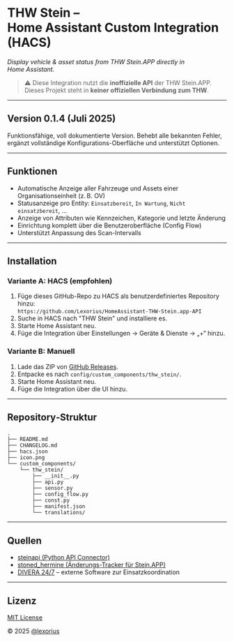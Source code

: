 # THW Stein – Home Assistant Custom Integration (HACS)

*Display vehicle & asset status from THW Stein.APP directly in Home Assistant.*

> ⚠️ Diese Integration nutzt die **inoffizielle API** der THW Stein.APP. Dieses Projekt steht in **keiner offiziellen Verbindung zum THW**.

---

## Version 0.1.4 (Juli 2025)
Funktionsfähige, voll dokumentierte Version. Behebt alle bekannten Fehler, ergänzt vollständige Konfigurations-Oberfläche und unterstützt Optionen.

---

## Funktionen
- Automatische Anzeige aller Fahrzeuge und Assets einer Organisationseinheit (z. B. OV)
- Statusanzeige pro Entity: `Einsatzbereit`, `In Wartung`, `Nicht einsatzbereit`, ...
- Anzeige von Attributen wie Kennzeichen, Kategorie und letzte Änderung
- Einrichtung komplett über die Benutzeroberfläche (Config Flow)
- Unterstützt Anpassung des Scan-Intervalls

---

## Installation
### Variante A: HACS (empfohlen)
1. Füge dieses GitHub-Repo zu HACS als benutzerdefiniertes Repository hinzu:  
   `https://github.com/Lexorius/HomeAssistant-THW-Stein.app-API`
2. Suche in HACS nach "THW Stein" und installiere es.
3. Starte Home Assistant neu.
4. Füge die Integration über Einstellungen → Geräte & Dienste → „+“ hinzu.

### Variante B: Manuell
1. Lade das ZIP von [GitHub Releases](https://github.com/Lexorius/HomeAssistant-THW-Stein.app-API/releases).
2. Entpacke es nach `config/custom_components/thw_stein/`.
3. Starte Home Assistant neu.
4. Füge die Integration über die UI hinzu.

---

## Repository‑Struktur
```
.
├── README.md
├── CHANGELOG.md
├── hacs.json
├── icon.png
└── custom_components/
    └── thw_stein/
        ├── __init__.py
        ├── api.py
        ├── sensor.py
        ├── config_flow.py
        ├── const.py
        ├── manifest.json
        └── translations/
```

---

## Quellen
- [steinapi (Python API Connector)](https://github.com/oscarminus/steinapi)
- [stoned_hermine (Änderungs-Tracker für Stein.APP)](https://github.com/peacekiller/stoned_hermine)
- [DIVERA 24/7](https://www.divera247.de/) – externe Software zur Einsatzkoordination

---

## Lizenz
[MIT License](LICENSE)

© 2025 [@lexorius](https://github.com/lexorius)
